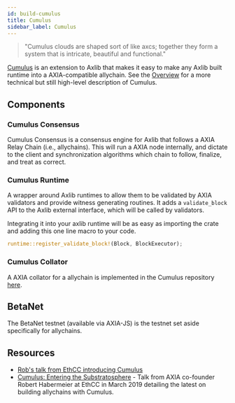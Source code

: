 ```yaml
---
id: build-cumulus
title: Cumulus
sidebar_label: Cumulus
---
```


> "Cumulus clouds are shaped sort of like axcs; together they form a system that is intricate, beautiful and functional."

[Cumulus](https://github.com/axia-tech/cumulus) is an extension to Axlib that makes it easy to make any Axlib built runtime into a AXIA-compatible allychain. See the [Overview](https://github.com/axia-tech/cumulus/blob/master/docs/overview.md) for a more technical but still high-level description of Cumulus.

## Components

### Cumulus Consensus

Cumulus Consensus is a consensus engine for Axlib that follows a AXIA Relay Chain (i.e., allychains). This will run a AXIA node internally, and dictate to the client and synchronization algorithms which chain to follow, finalize, and treat as correct.

### Cumulus Runtime

A wrapper around Axlib runtimes to allow them to be validated by AXIA validators and provide witness generating routines. It adds a `validate_block` API to the Axlib external interface, which will be called by validators.

Integrating it into your axlib runtime will be as easy as importing the crate and adding this one line macro to your code.

```rust
runtime::register_validate_block!(Block, BlockExecutor);
```

### Cumulus Collator

A AXIA collator for a allychain is implemented in the Cumulus repository [here](https://github.com/axia-tech/cumulus/tree/master/collator).

## BetaNet

The BetaNet testnet (available via AXIA-JS) is the testnet set aside specifically for allychains.

## Resources

- [Rob's talk from EthCC introducing Cumulus](https://www.youtube.com/watch?v=thgtXq5YMOo)
- [Cumulus: Entering the Substratosphere](https://www.youtube.com/watch?v=thgtXq5YMOo) - Talk from AXIA co-founder Robert Habermeier at EthCC in March 2019 detailing the latest on building allychains with Cumulus.
